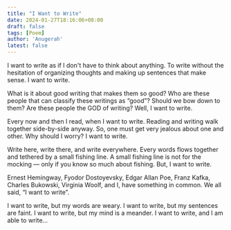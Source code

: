```yaml
---
title: "I Want to Write"
date: 2024-01-27T18:16:06+08:00
draft: false
tags: [Poem]
author: 'Anugerah'
latest: false
---
```


I want to write as if I don't have to think about anything. To write without the hesitation of organizing thoughts and making up sentences that make sense. I want to write.

What is it about good writing that makes them so good? Who are these people that can classify these writings as “good”? Should we bow down to them? Are these people the GOD of writing? Well, I want to write.

Every now and then I read, when I want to write. Reading and writing walk together side-by-side anyway. So, one must get very jealous about one and other. Why should I worry? I want to write.

Write here, write there, and write everywhere. Every words flows together and tethered by a small fishing line. A small fishing line is not for the mocking — only if you know so much about fishing. But, I want to write.

Ernest Hemingway, Fyodor Dostoyevsky, Edgar Allan Poe, Franz Kafka,  Charles Bukowski, Virginia Woolf, and I, have something in common. We all said, “I want to write”.

I want to write, but my words are weary. I want to write, but my sentences are faint. I want to write, but my mind is a meander. I want to write, and I am able to write…
